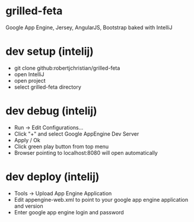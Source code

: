 grilled-feta
============

Google App Engine, Jersey, AngularJS, Bootstrap baked with IntelliJ

dev setup (intelij)
============
* git clone github:robertjchristian/grilled-feta
* open IntelliJ
* open project
* select grilled-feta directory

dev debug (intelij)
============
* Run -> Edit Configurations...
* Click "+" and select Google AppEngine Dev Server
* Apply / Ok
* Click green play button from top menu
* Browser pointing to localhost:8080 will open automatically


dev deploy (intelij)
============
* Tools -> Upload App Engine Application
* Edit appengine-web.xml to point to your google app engine application and version
* Enter google app engine login and password
